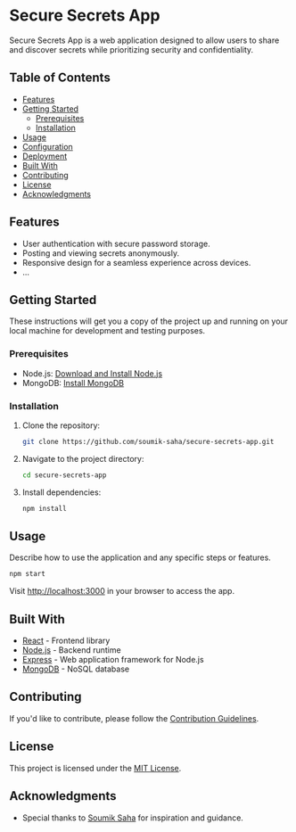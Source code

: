 # Secure Secrets App

Secure Secrets App is a web application designed to allow users to share and discover secrets while prioritizing security and confidentiality.

## Table of Contents

- [Features](#features)
- [Getting Started](#getting-started)
  - [Prerequisites](#prerequisites)
  - [Installation](#installation)
- [Usage](#usage)
- [Configuration](#configuration)
- [Deployment](#deployment)
- [Built With](#built-with)
- [Contributing](#contributing)
- [License](#license)
- [Acknowledgments](#acknowledgments)

## Features

- User authentication with secure password storage.
- Posting and viewing secrets anonymously.
- Responsive design for a seamless experience across devices.
- ...

## Getting Started

These instructions will get you a copy of the project up and running on your local machine for development and testing purposes.

### Prerequisites

- Node.js: [Download and Install Node.js](https://nodejs.org/)
- MongoDB: [Install MongoDB](https://docs.mongodb.com/manual/installation/)

### Installation

1. Clone the repository:

   ```bash
   git clone https://github.com/soumik-saha/secure-secrets-app.git
   ```

2. Navigate to the project directory:

   ```bash
   cd secure-secrets-app
   ```

3. Install dependencies:

   ```bash
   npm install
   ```

## Usage

Describe how to use the application and any specific steps or features.

```bash
npm start
```

Visit [http://localhost:3000](http://localhost:3000) in your browser to access the app.

## Built With

- [React](https://reactjs.org/) - Frontend library
- [Node.js](https://nodejs.org/) - Backend runtime
- [Express](https://expressjs.com/) - Web application framework for Node.js
- [MongoDB](https://www.mongodb.com/) - NoSQL database

## Contributing

If you'd like to contribute, please follow the [Contribution Guidelines](CONTRIBUTING.md).

## License

This project is licensed under the [MIT License](LICENSE).

## Acknowledgments

- Special thanks to [Soumik Saha](https://github.com/soumik-saha) for inspiration and guidance.

